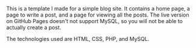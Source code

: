 This is a template I made for a simple blog site.
It contains a home page, a page to write a post, and a page for viewing all the posts.
The live version on GitHub Pages doesn't not support MySQL, so you will not be able to actually create a post.

The technologies used are HTML, CSS, PHP, and MySQL.
